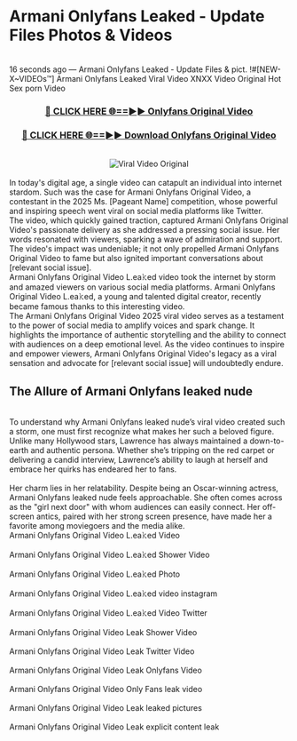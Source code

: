 # Armani Onlyfans Leaked - Update Files Photos & Videos 
<br>
16 seconds ago — Armani Onlyfans Leaked - Update Files & pict. !#[NEW-X~VIDEOs™] Armani Onlyfans Leaked Viral Video XNXX Video Original Hot Sex porn Video
<br>
<div align="center">
<h3><a href="http://freeplayer.one?title=Armani&ref=25OR" rel="nofollow">🔴 CLICK HERE 🌐==►► Onlyfans Original Video</a></h3>
<h3><a href="http://freeplayer.one?title=Armani&ref=25OR" rel="nofollow">🔴 CLICK HERE 🌐==►► Download Onlyfans Original Video</a></h3>
<br>
<a href="http://freeplayer.one?title=Armani&ref=25OR" rel="nofollow" data-target="animated-image.originalLink"><img src="https://i.ibb.co.com/xMMVF88/686577567.gif" alt="Viral Video Original" style="max-width: 100%; display: inline-block;" data-target="animated-image.originalImage"></a>
</div>
<br>
In today's digital age, a single video can catapult an individual into internet stardom. Such was the case for Armani Onlyfans Original Video, a contestant in the 2025 Ms. [Pageant Name] competition, whose powerful and inspiring speech went viral on social media platforms like Twitter.
<br>
The video, which quickly gained traction, captured Armani Onlyfans Original Video's passionate delivery as she addressed a pressing social issue. Her words resonated with viewers, sparking a wave of admiration and support. The video's impact was undeniable; it not only propelled Armani Onlyfans Original Video to fame but also ignited important conversations about [relevant social issue].
<br>
Armani Onlyfans Original Video L.ea𝚔ed video took the internet by storm and amazed viewers on various social media platforms. Armani Onlyfans Original Video L.ea𝚔ed, a young and talented digital creator, recently became famous thanks to this interesting video.
<br>
The Armani Onlyfans Original Video 2025 viral video serves as a testament to the power of social media to amplify voices and spark change. It highlights the importance of authentic storytelling and the ability to connect with audiences on a deep emotional level. As the video continues to inspire and empower viewers, Armani Onlyfans Original Video's legacy as a viral sensation and advocate for [relevant social issue] will undoubtedly endure.
<br>
<h2>The Allure of Armani Onlyfans leaked nude</h2>
<br>
To understand why Armani Onlyfans leaked nude’s viral video created such a storm, one must first recognize what makes her such a beloved figure. Unlike many Hollywood stars, Lawrence has always maintained a down-to-earth and authentic persona. Whether she’s tripping on the red carpet or delivering a candid interview, Lawrence’s ability to laugh at herself and embrace her quirks has endeared her to fans.
<br><br>
Her charm lies in her relatability. Despite being an Oscar-winning actress, Armani Onlyfans leaked nude feels approachable. She often comes across as the "girl next door" with whom audiences can easily connect. Her off-screen antics, paired with her strong screen presence, have made her a favorite among moviegoers and the media alike.
<br>
Armani Onlyfans Original Video L.ea𝚔ed Video
<br><br>
Armani Onlyfans Original Video L.ea𝚔ed Shower Video
<br><br>
Armani Onlyfans Original Video L.ea𝚔ed Photo
<br><br>
Armani Onlyfans Original Video L.ea𝚔ed video instagram
<br><br>
Armani Onlyfans Original Video L.ea𝚔ed Video Twitter
<br><br>
Armani Onlyfans Original Video Leak Shower Video
<br><br>
Armani Onlyfans Original Video Leak Twitter Video
<br><br>
Armani Onlyfans Original Video Leak Onlyfans Video
<br><br>
Armani Onlyfans Original Video Only Fans leak video
<br><br>
Armani Onlyfans Original Video Leak leaked pictures
<br><br>
Armani Onlyfans Original Video Leak explicit content leak
